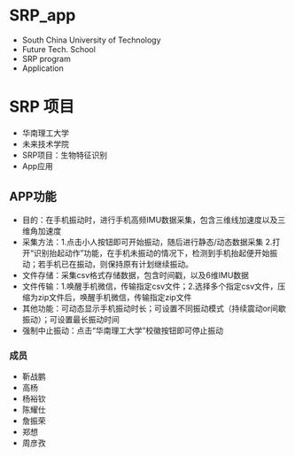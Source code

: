 # SRP_app
- South China University of Technology
- Future Tech. School
- SRP program
- Application

# SRP 项目
- 华南理工大学
- 未来技术学院
- SRP项目：生物特征识别
- App应用
## APP功能
- 目的：在手机振动时，进行手机高频IMU数据采集，包含三维线加速度以及三维角加速度
- 采集方法：1.点击小人按钮即可开始振动，随后进行静态/动态数据采集 2.打开“识别抬起动作”功能，在手机未振动的情况下，检测到手机抬起便开始振动；若手机已在振动，则保持原有计划继续振动。
- 文件存储：采集csv格式存储数据，包含时间戳，以及6维IMU数据
- 文件传输：1.唤醒手机微信，传输指定csv文件；2.选择多个指定csv文件，压缩为zip文件后，唤醒手机微信，传输指定zip文件
- 其他功能：可动态显示手机振动时长；可设置不同振动模式（持续震动or间歇振动）；可设置最长振动时间
- 强制中止振动：点击“华南理工大学”校徽按钮即可停止振动
### 成员
- 靳战鹏
- 高杨
- 杨裕钦
- 陈耀仕
- 詹振荣
- 郑想
- 周彦孜
